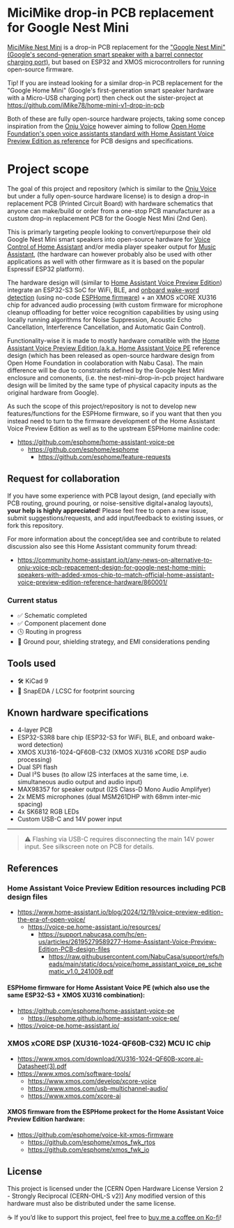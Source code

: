 # MiciMike drop-in PCB replacement for Google Nest Mini

[MiciMike Nest Mini](https://github.com/iMike78/nest-mini-drop-in-pcb) is a drop-in PCB replacement for the ["Google Nest Mini" (Google's second-generation smart speaker with a barrel connector charging port)](https://en.wikipedia.org/wiki/Google_Nest_(smart_speakers)), but based on ESP32 and XMOS microcontrollers for running open-source firmware.

Tip! If you are instead looking for a similar drop-in PCB replacement for the "Google Home Mini" (Google's first-generation smart speaker hardware with a Micro-USB charging port) then check out the sister-project at https://github.com/iMike78/home-mini-v1-drop-in-pcb

Both of these are fully open-source hardware projects, taking some concep inspiration from the [Onju Voice](https://github.com/justLV/onju-voice) however aiming to follow [Open Home Foundation's open voice assistants standard  with Home Assistant Voice Preview Edition as reference](https://www.home-assistant.io/blog/2024/12/19/voice-preview-edition-the-era-of-open-voice/) for PCB designs and specifications.

# Project scope

The goal of this project and repository (which is similar to the [Onju Voice](https://github.com/justLV/onju-voice) but under a fully open-source hardware license) is to design a drop-in replacement PCB (Printed Circuit Board) with hardware schematics that anyone can make/build or order from a one-stop PCB manufacturer as a custom drop-in replacement PCB for the Google Nest Mini (2nd Gen).

This is primarly targeting people looking to convert/repurpose their old Google Nest Mini smart speakers into open-source hardware for [Voice Control of Home Assistant](https://www.home-assistant.io/voice_control/) and/or media player speaker output for [Music Assistant](https://www.music-assistant.io), (the hardware can however probably also be used with other applications as well with other firmware as it is based on the popular Espressif ESP32 platform).

The hardware design will (similar to [Home Assistant Voice Preview Edition](https://www.home-assistant.io/blog/2024/12/19/voice-preview-edition-the-era-of-open-voice/)) integrate an ESP32-S3 SoC for WiFi, BLE, and [onboard wake-word detection](https://www.home-assistant.io/voice_control/about_wake_word/) (using no-code [ESPHome firmware](https://esphome.io/)) + an XMOS xCORE XU316 chip for advanced audio processing (with custom firmware for microphone cleanup offloading for better voice recognition capabilities by using using locally running algorithms for Noise Suppression, Acoustic Echo Cancellation, Interference Cancellation, and Automatic Gain Control).

Functionality-wise it is made to mostly hardware comatible with the [Home Assistant Voice Preview Edition (a.k.a. Home Assistant Voice PE](https://www.home-assistant.io/blog/2024/12/19/voice-preview-edition-the-era-of-open-voice/) reference design (which has been released as open-source hardware design from Open Home Foundation in coolaboration with Nabu Casa). The main difference will be due to constraints defined by the Google Nest Mini enclosure and comonents, (i.e. the nest-mini-drop-in-pcb project hardware design will be limited by the same type of physical capacity inputs as the original hardware from Google).

As such the scope of this project/repository is not to develop new features/functions for the ESPHome firmware, so if you want that then you instead need to turn to the firmware development of the Home Assistant Voice Preview Edition as well as to the upstream ESPHome mainline code:

- https://github.com/esphome/home-assistant-voice-pe
  - https://github.com/esphome/esphome
      - https://github.com/esphome/feature-requests

## Request for collaboration

If you have some experience with PCB layout design, (and epecially with PCB routing, ground pouring, or noise-sensitive digital+analog layouts), **your help is highly appreciated**! Please feel free to open a new issue, submit suggestions/requests, and add input/feedback to existing issues, or fork this repository.

For more information about the concept/idea see and contribute to related discussion also see this Home Assistant community forum thread:

- https://community.home-assistant.io/t/any-news-on-alternative-to-onju-voice-pcb-repacement-design-for-google-nest-home-mini-speakers-with-added-xmos-chip-to-match-official-home-assistant-voice-preview-edition-reference-hardware/860001/

### Current status

- ✅ Schematic completed
- ✅ Component placement done
- 🕓 Routing in progress
- 🚧 Ground pour, shielding strategy, and EMI considerations pending



## Tools used

- 🛠️ KiCad 9
- 🧰 SnapEDA / LCSC for footprint sourcing

## Known hardware specifications

- 4-layer PCB
- ESP32-S3R8 bare chip (ESP32-S3 for WiFi, BLE, and onboard wake-word detection)
- XMOS XU316-1024-QF60B-C32 (XMOS XU316 xCORE DSP audio processing)
- Dual SPI flash
- Dual I²S buses (to allow I2S interfaces at the same time, i.e. simultaneous audio output and audio input)
- MAX98357 for speaker output (I2S Class-D Mono Audio Amplifyer)
- 2x MEMS microphones (dual MSM261DHP with 68mm inter-mic spacing)
- 4x SK6812 RGB LEDs
- Custom USB-C and 14V power input

---

> ⚠️ Flashing via USB-C requires disconnecting the main 14V power input. See silkscreen note on PCB for details.

## References

### Home Assistant Voice Preview Edition resources including PCB design files
- https://www.home-assistant.io/blog/2024/12/19/voice-preview-edition-the-era-of-open-voice/
  - https://voice-pe.home-assistant.io/resources/
    - https://support.nabucasa.com/hc/en-us/articles/26195279589277-Home-Assistant-Voice-Preview-Edition-PCB-design-files
      - https://raw.githubusercontent.com/NabuCasa/support/refs/heads/main/static/docs/voice/home_assistant_voice_pe_schematic_v1.0_241009.pdf
     
#### ESPHome firmware for Home Assistant Voice PE (which also use the same ESP32-S3 + XMOS XU316 combination):

- https://github.com/esphome/home-assistant-voice-pe
  - https://esphome.github.io/home-assistant-voice-pe/
- https://voice-pe.home-assistant.io/

### XMOS xCORE DSP (XU316-1024-QF60B-C32) MCU IC chip

- https://www.xmos.com/download/XU316-1024-QF60B-xcore.ai-Datasheet(3).pdf
- https://www.xmos.com/software-tools/
  - https://www.xmos.com/develop/xcore-voice
  - https://www.xmos.com/usb-multichannel-audio/
  - https://www.xmos.com/xcore-ai
 
#### XMOS firmware from the ESPHome prokect for the Home Assistant Voice Preview Edition hardware:

- https://github.com/esphome/voice-kit-xmos-firmware
  - https://github.com/esphome/xmos_fwk_rtos
  - https://github.com/esphome/xmos_fwk_io

## License

This project is licensed under the [CERN Open Hardware License Version 2 - Strongly Reciprocal (CERN-OHL-S v2)]
Any modified version of this hardware must also be distributed under the same license.

☕ If you’d like to support this project, feel free to [buy me a coffee on Ko-fi](https://ko-fi.com/imike78)!

